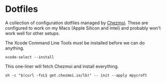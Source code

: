 # Dotfiles

A collection of configuration dotfiles managed by
[Chezmoi](https://www.chezmoi.io). These are configured to work on my Macs
(Apple Silicon and Intel) and probably won't work well for other setups.

The Xcode Command Line Tools must be installed before we can do anything.

```shell
xcode-select --install
```

This one-liner will fetch Chezmoi and install everything.

```shell
sh -c "$(curl -fsLS get.chezmoi.io/lb)" -- init --apply mpycroft
```
